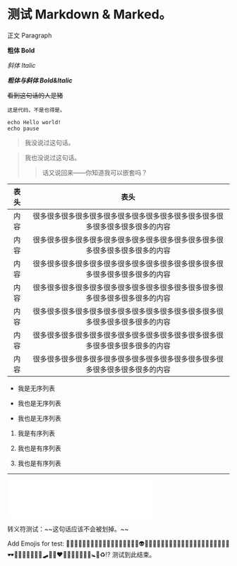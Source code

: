# 测试 Markdown & Marked。

正文 Paragraph

**粗体 Bold**

*斜体 Italic*

**_粗体与斜体 Bold&Italic_**

~~看到这句话的人是猪~~

`这是代码，不是也得是。`

```
echo Hello world!
echo pause
```

> 我没说过这句话。

> 我也没说过这句话。
> 
> > 话又说回来——你知道我可以嵌套吗？

| 表头  | 表头                                      |
|:---:|:---------------------------------------:|
| 内容  | 很多很多很多很多很多很多很多很多很多很多很多很多很多很多很多很多很多很多的内容 |
| 内容  | 很多很多很多很多很多很多很多很多很多很多很多很多很多很多很多很多很多很多的内容 |
| 内容  | 很多很多很多很多很多很多很多很多很多很多很多很多很多很多很多很多很多很多的内容 |
| 内容  | 很多很多很多很多很多很多很多很多很多很多很多很多很多很多很多很多很多很多的内容 |
| 内容  | 很多很多很多很多很多很多很多很多很多很多很多很多很多很多很多很多很多很多的内容 |
| 内容  | 很多很多很多很多很多很多很多很多很多很多很多很多很多很多很多很多很多很多的内容 |
| 内容  | 很多很多很多很多很多很多很多很多很多很多很多很多很多很多很多很多很多很多的内容 |

- 我是无序列表

- 我也是无序列表

- 我也是无序列表
1. 我是有序列表

2. 我也是有序列表

3. 我也是有序列表

***

<iframe frameborder="no" border="0" marginwidth="0" marginheight="0" width=330 height=86 src="//music.163.com/outchain/player?type=3&id=904100037&auto=0&height=66"></iframe>

转义符测试：\~\~这句话应该不会被划掉。\~\~

Add Emojis for test: 👶🧐😱🤢😡🥶🤭🤖🧧🤠🥳🤮🤯😨😱🥶😏🤑👽😈👻💩🙀🙉🐼🦒🐴🦄🦏👴🦹👩‍✈️👨‍💻🧑‍🍳🎈🎊🎃🕶️🦺🍕🥓🍔🥪🧀🚛🛹🛴🚒❤️💓💔💢💥⛎💤🈲🚼🔕♻️⁉️
测试到此结束。
